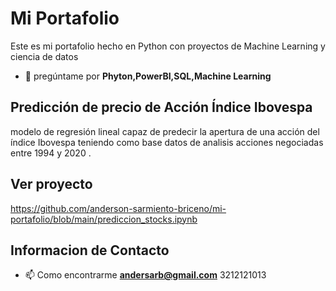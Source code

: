 # Mi Portafolio
Este es mi portafolio hecho en Python con proyectos de Machine Learning y ciencia de datos
- 💬 pregúntame por **Phyton,PowerBI,SQL,Machine Learning**
## Predicción de precio de Acción Índice Ibovespa
modelo de regresión lineal capaz de predecir la apertura de una acción del índice Ibovespa teniendo como base datos de analisis acciones negociadas entre 1994 y 2020 .
## Ver proyecto 
https://github.com/anderson-sarmiento-briceno/mi-portafolio/blob/main/prediccion_stocks.ipynb
## Informacion de Contacto
- 📫 Como encontrarme **andersarb@gmail.com** 3212121013

 

